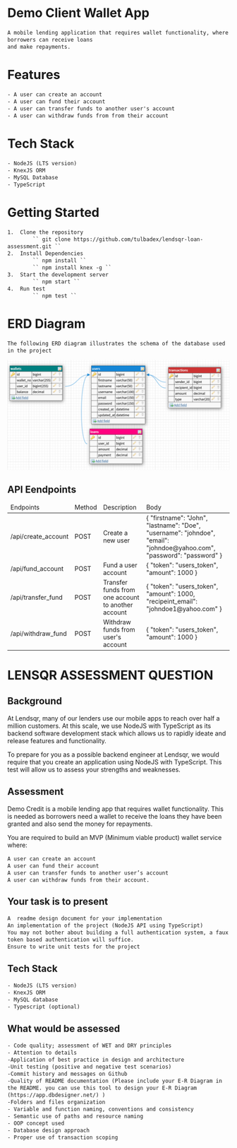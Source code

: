 # Demo Client Wallet App
    A mobile lending application that requires wallet functionality, where borrowers can receive loans
    and make repayments.

# Features
    - A user can create an account
    - A user can fund their account
    - A user can transfer funds to another user's account
    - A user can withdraw funds from from their account

# Tech Stack
    - NodeJS (LTS version)
    - KnexJS ORM
    - MySQL Database
    - TypeScript

# Getting Started
    1.  Clone the repository
            `` git clone https://github.com/tulbadex/lendsqr-loan-assessment.git ``
    2.  Install Dependencies
            `` npm install ``
            `` npm install knex -g ``
    3.  Start the development server
            `` npm start ``
    4.  Run test
            `` npm test ``

# ERD Diagram
    The following ERD diagram illustrates the schema of the database used in the project
<img src="/ERD/ERD-Screenshot 2023-01-11 131200.png" alt="Lendsqr ERD">

## API Eendpoints
<table>
    <thead>
        <tr>
            <td>Endpoints</td>
            <td>Method</td>
            <td>Description</td>
            <td>Body</td>
        </tr>
    </thead>
    <tbody>
        <tr>
            <td>/api/create_account</td>
            <td>POST</td>
            <td>Create a new user</td>
            <td>
                {
                    "firstname": "John", 
                    "lastname": "Doe",
                    "username": "johndoe",
                    "email": "johndoe@yahoo.com",
                    "password": "password"
                }
            </td>
        </tr>
        <tr>
            <td>/api/fund_account</td>
            <td>POST</td>
            <td>Fund a user account</td>
            <td>
                {
                    "token": "users_token", 
                    "amount": 1000
                }
            </td>
        </tr>
        <tr>
            <td>/api/transfer_fund</td>
            <td>POST</td>
            <td>Transfer funds from one account to another account</td>
            <td>
                {
                    "token": "users_token", 
                    "amount": 1000,
                    "recipeint_email": "johndoe1@yahoo.com"
                }
            </td>
        </tr>
        <tr>
            <td>/api/withdraw_fund</td>
            <td>POST</td>
            <td>Withdraw funds from user's account</td>
            <td>
                {
                    "token": "users_token", 
                    "amount": 1000
                }
            </td>
        </tr>
    </tbody>
</table>

# LENSQR ASSESSMENT QUESTION
## Background

At Lendsqr, many of our lenders use our mobile apps to reach over half a million customers. At this scale, we use NodeJS with TypeScript as its backend software development stack which allows us to rapidly ideate and release features and functionality.

To prepare for you as a possible backend engineer at Lendsqr, we would require that you create an application using NodeJS with TypeScript. This test will allow us to assess your strengths and weaknesses.

## Assessment

Demo Credit is a mobile lending app that requires wallet functionality. This is needed as borrowers need a wallet to receive the loans they have been granted and also send the money for repayments.

You are required to build an MVP (Minimum viable product)  wallet service where:

    A user can create an account
    A user can fund their account
    A user can transfer funds to another user’s account
    A user can withdraw funds from their account. 

## Your task is to present  

    A  readme design document for your implementation
    An implementation of the project (NodeJS API using TypeScript)
    You may not bother about building a full authentication system, a faux token based authentication will suffice.
    Ensure to write unit tests for the project

## Tech Stack
    - NodeJS (LTS version)
    - KnexJS ORM
    - MySQL database
    - Typescript (optional)

## What would be assessed
    - Code quality; assessment of WET and DRY principles
    - Attention to details
    -Application of best practice in design and architecture
    -Unit testing (positive and negative test scenarios)
    -Commit history and messages on Github
    -Quality of README documentation (Please include your E-R Diagram in the README. you can use this tool to design your E-R Diagram (https://app.dbdesigner.net/) )
    -Folders and files organization
    - Variable and function naming, conventions and consistency
    - Semantic use of paths and resource naming
    - OOP concept used
    - Database design approach
    - Proper use of transaction scoping


